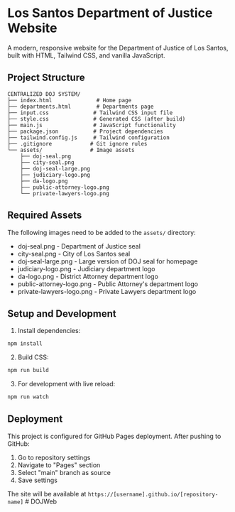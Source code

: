 # Los Santos Department of Justice Website

A modern, responsive website for the Department of Justice of Los Santos, built with HTML, Tailwind CSS, and vanilla JavaScript.

## Project Structure

```
CENTRALIZED DOJ SYSTEM/
├── index.html              # Home page
├── departments.html        # Departments page
├── input.css              # Tailwind CSS input file
├── style.css              # Generated CSS (after build)
├── main.js                # JavaScript functionality
├── package.json           # Project dependencies
├── tailwind.config.js     # Tailwind configuration
├── .gitignore            # Git ignore rules
└── assets/               # Image assets
    ├── doj-seal.png
    ├── city-seal.png
    ├── doj-seal-large.png
    ├── judiciary-logo.png
    ├── da-logo.png
    ├── public-attorney-logo.png
    └── private-lawyers-logo.png
```

## Required Assets

The following images need to be added to the `assets/` directory:
- doj-seal.png - Department of Justice seal
- city-seal.png - City of Los Santos seal
- doj-seal-large.png - Large version of DOJ seal for homepage
- judiciary-logo.png - Judiciary department logo
- da-logo.png - District Attorney department logo
- public-attorney-logo.png - Public Attorney's department logo
- private-lawyers-logo.png - Private Lawyers department logo

## Setup and Development

1. Install dependencies:
```bash
npm install
```

2. Build CSS:
```bash
npm run build
```

3. For development with live reload:
```bash
npm run watch
```

## Deployment

This project is configured for GitHub Pages deployment. After pushing to GitHub:

1. Go to repository settings
2. Navigate to "Pages" section
3. Select "main" branch as source
4. Save settings

The site will be available at `https://[username].github.io/[repository-name]` #   D O J W e b 
 
 
